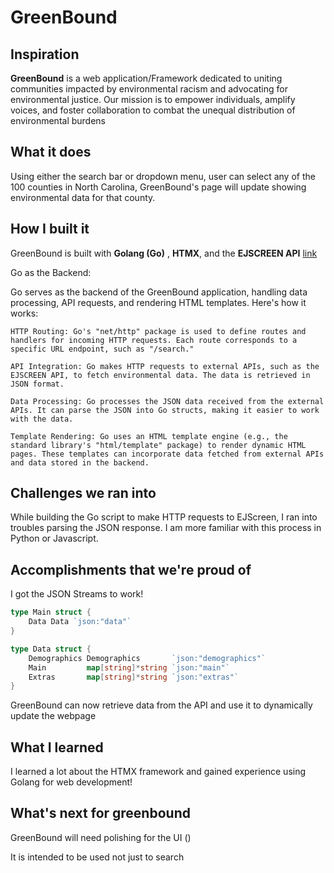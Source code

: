 # GreenBound
 
## Inspiration

**GreenBound** is a web application/Framework dedicated to uniting communities impacted by environmental racism and advocating for environmental justice. Our mission is to empower individuals, amplify voices, and foster collaboration to combat the unequal distribution of environmental burdens
## What it does

Using either the search bar or dropdown menu, user can select any of the 100 counties in North Carolina, GreenBound's page will update showing environmental data for that county.

## How I built it
GreenBound is built with **Golang (Go)** , **HTMX**, and the **EJSCREEN API** [link](https://www.epa.gov/ejscreen/what-ejscreen)

Go as the Backend:

Go serves as the backend of the GreenBound application, handling data processing, API requests, and rendering HTML templates. Here's how it works:

    HTTP Routing: Go's "net/http" package is used to define routes and handlers for incoming HTTP requests. Each route corresponds to a specific URL endpoint, such as "/search."

    API Integration: Go makes HTTP requests to external APIs, such as the EJSCREEN API, to fetch environmental data. The data is retrieved in JSON format.

    Data Processing: Go processes the JSON data received from the external APIs. It can parse the JSON into Go structs, making it easier to work with the data.

    Template Rendering: Go uses an HTML template engine (e.g., the standard library's "html/template" package) to render dynamic HTML pages. These templates can incorporate data fetched from external APIs and data stored in the backend.



## Challenges we ran into

While building the Go script to make HTTP requests to EJScreen, I ran into troubles parsing the JSON response. I am more familiar with this process in Python or Javascript.


## Accomplishments that we're proud of

I got the JSON Streams to work!
```go
type Main struct {
	Data Data `json:"data"`
}

type Data struct {
	Demographics Demographics       `json:"demographics"`
	Main         map[string]*string `json:"main"`
	Extras       map[string]*string `json:"extras"`
}
```

GreenBound can now retrieve data from the API and use it to dynamically update the webpage

## What I learned

I learned a lot about the HTMX framework and gained experience using Golang for web development!

## What's next for greenbound

GreenBound will need polishing for the UI ()

It is intended to be used not just to search









